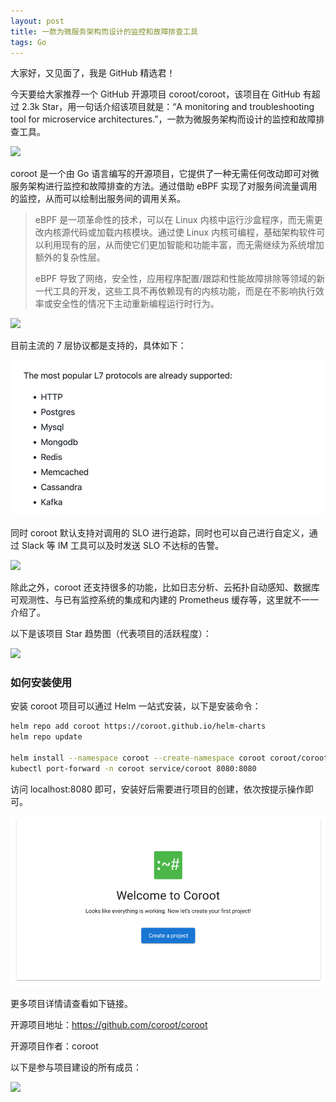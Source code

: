 ```yaml
---
layout: post
title: 一款为微服务架构而设计的监控和故障排查工具
tags: Go
---
```


大家好，又见面了，我是 GitHub 精选君！

今天要给大家推荐一个 GitHub 开源项目 coroot/coroot，该项目在 GitHub 有超过 2.3k Star，用一句话介绍该项目就是：“A monitoring and troubleshooting tool for microservice architectures.”，一款为微服务架构而设计的监控和故障排查工具。

![](https://coroot.com/static/logo_u.png)

coroot 是一个由 Go 语言编写的开源项目，它提供了一种无需任何改动即可对微服务架构进行监控和故障排查的方法。通过借助 eBPF 实现了对服务间流量调用的监控，从而可以绘制出服务间的调用关系。

>eBPF 是一项革命性的技术，可以在 Linux 内核中运行沙盒程序，而无需更改内核源代码或加载内核模块。通过使 Linux 内核可编程，基础架构软件可以利用现有的层，从而使它们更加智能和功能丰富，而无需继续为系统增加额外的复杂性层。
>
>eBPF 导致了网络，安全性，应用程序配置/跟踪和性能故障排除等领域的新一代工具的开发，这些工具不再依赖现有的内核功能，而是在不影响执行效率或安全性的情况下主动重新编程运行时行为。

![](https://user-images.githubusercontent.com/194465/205605750-cb8da6f1-7388-4539-867c-2216f714cf66.gif)

目前主流的 7 层协议都是支持的，具体如下：

![](https://raw.githubusercontent.com/ZhuPeng/pic/master/images/compress_image-20230325212459477.png)

同时 coroot 默认支持对调用的 SLO 进行追踪，同时也可以自己进行自定义，通过 Slack 等 IM 工具可以及时发送 SLO 不达标的告警。

![](https://user-images.githubusercontent.com/194465/205626385-076f2fcd-fd26-44e3-99ba-6c16ab738bb2.png)

除此之外，coroot 还支持很多的功能，比如日志分析、云拓扑自动感知、数据库可观测性、与已有监控系统的集成和内建的 Prometheus 缓存等，这里就不一一介绍了。

以下是该项目 Star 趋势图（代表项目的活跃程度）：

![](https://api.star-history.com/svg?repos=coroot/coroot&type=Timeline)

### 如何安装使用

安装 coroot 项目可以通过 Helm 一站式安装，以下是安装命令：

```bash
helm repo add coroot https://coroot.github.io/helm-charts
helm repo update

helm install --namespace coroot --create-namespace coroot coroot/coroot
kubectl port-forward -n coroot service/coroot 8080:8080
```

访问 localhost:8080 即可，安装好后需要进行项目的创建，依次按提示操作即可。

![](https://raw.githubusercontent.com/ZhuPeng/pic/master/images/compress_image-20230325213519795.png)


更多项目详情请查看如下链接。

开源项目地址：https://github.com/coroot/coroot 

开源项目作者：coroot

以下是参与项目建设的所有成员：

![](https://contrib.rocks/image?repo=coroot/coroot)

